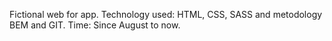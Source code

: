 Fictional web for app.
Technology used: HTML, CSS, SASS and metodology BEM and GIT.
Time: Since August to now. 
